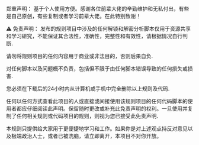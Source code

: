 郑重声明：
基于个人使用方便。感谢各位前辈大佬的辛勤维护和无私付出，有些是自己原创，有些复制或者学习前辈大佬。在此特别致谢！

⚠️ 免责声明：
 发布的规则项目中涉及的任何解锁和解密分析脚本仅用于资源共享和学习研究，不能保证其合法性，准确性，完整性和有效性，请根据情况自行判断.

请勿将规则项目的任何内容用于商业或非法目的，否则后果自负.

对任何脚本以及问题概不负责，包括但不限于由任何脚本错误导致的任何损失或损害.

您必须在下载后的24小时内从计算机或手机中完全删除以上规则及代码.

任何以任何方式查看此项目的人或直接或间接使用该规则项目的任何代码脚本的使用者都应仔细阅读此声明。保留随时更改或补充此免责声明的权利。一旦使用并复制了任何相关规则或代码项目的规则，则视为您已接受此免责声明.

本规则只提供给大家用于更便捷地学习和工作。如果你是对上述观点持反对意见以及极端政治人士，或者已被洗脑，请立即离开，本项目不对你开放。
